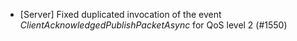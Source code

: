 * [Server] Fixed duplicated invocation of the event _ClientAcknowledgedPublishPacketAsync_ for QoS level 2 (#1550)